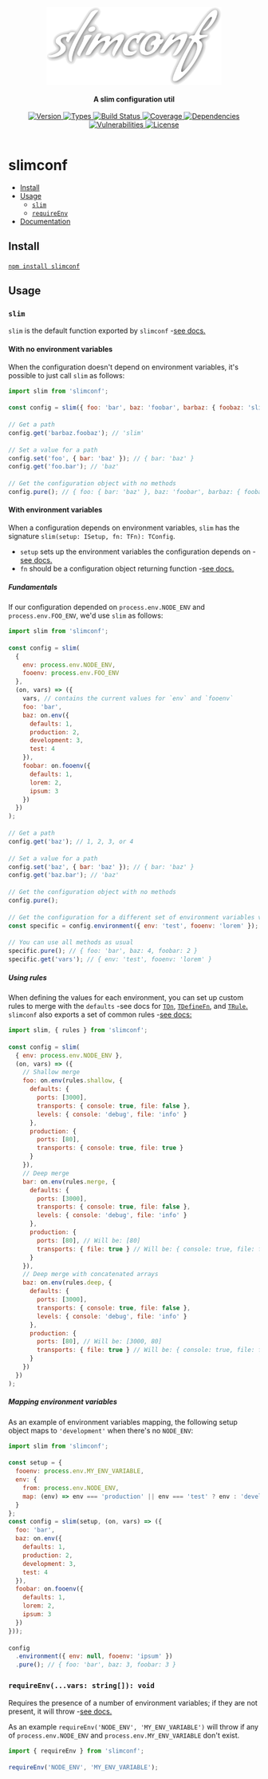 <div align="center">
  <br />
  <a href="https://www.npmjs.com/package/slimconf" target="_blank">
    <img alt="slimconf" width="350" src="https://raw.githubusercontent.com/rafamel/slimconf/master/scripts/assets/logo.png" />
  </a>
  <br />
  <br />
  <strong>A slim configuration util</strong>
  <br />
  <br />
  <a href="https://www.npmjs.com/package/slimconf">
    <img src="https://img.shields.io/npm/v/slimconf.svg" alt="Version">
  </a>
  <a href="https://www.npmjs.com/package/slimconf">
    <img src="https://img.shields.io/npm/types/slimconf.svg" alt="Types">
  </a>
  <a href="https://travis-ci.org/rafamel/slimconf">
    <img src="https://img.shields.io/travis/rafamel/slimconf.svg" alt="Build Status">
  </a>
  <a href="https://coveralls.io/github/rafamel/slimconf">
    <img src="https://img.shields.io/coveralls/rafamel/slimconf.svg" alt="Coverage">
  </a>
  <a href="https://david-dm.org/rafamel/slimconf">
    <img src="https://img.shields.io/david/rafamel/slimconf.svg" alt="Dependencies">
  </a>
  <a href="https://snyk.io/test/npm/slimconf">
    <img src="https://img.shields.io/snyk/vulnerabilities/npm/slimconf.svg" alt="Vulnerabilities">
  </a>
  <a href="https://github.com/rafamel/slimconf/blob/master/LICENSE">
    <img src="https://img.shields.io/github/license/rafamel/slimconf.svg" alt="License">
  </a>
  <br />
  <br />
</div>

# slimconf

* [Install](#install)
* [Usage](#usage)
  * [`slim`](#slim)
  * [`requireEnv`](#requireenvvars-string-void)
* [Documentation](https://rafamel.github.io/slimconf)

## Install

[`npm install slimconf`](https://www.npmjs.com/package/slimconf)

## Usage

### `slim`

`slim` is the default function exported by `slimconf` -[see docs.](https://rafamel.github.io/slimconf/globals.html#slim)

#### With no environment variables

When the configuration doesn't depend on environment variables, it's possible to just call `slim` as follows:

```javascript
import slim from 'slimconf';

const config = slim({ foo: 'bar', baz: 'foobar', barbaz: { foobaz: 'slim' } });

// Get a path
config.get('barbaz.foobaz'); // 'slim'

// Set a value for a path
config.set('foo', { bar: 'baz' }); // { bar: 'baz' }
config.get('foo.bar'); // 'baz'

// Get the configuration object with no methods
config.pure(); // { foo: { bar: 'baz' }, baz: 'foobar', barbaz: { foobaz: 'slim' } }
```

#### With environment variables

When a configuration depends on environment variables, `slim` has the signature `slim(setup: ISetup, fn: TFn): TConfig`.

* `setup` sets up the environment variables the configuration depends on -[see docs.](https://rafamel.github.io/slimconf/interfaces/isetup.html)
* `fn` should be a configuration object returning function -[see docs.](https://rafamel.github.io/slimconf/globals.html#tfn)

##### Fundamentals

If our configuration depended on `process.env.NODE_ENV` and `process.env.FOO_ENV`, we'd use `slim` as follows:

```javascript
import slim from 'slimconf';

const config = slim(
  {
    env: process.env.NODE_ENV,
    fooenv: process.env.FOO_ENV
  },
  (on, vars) => ({
    vars, // contains the current values for `env` and `fooenv`
    foo: 'bar',
    baz: on.env({
      defaults: 1,
      production: 2,
      development: 3,
      test: 4
    }),
    foobar: on.fooenv({
      defaults: 1,
      lorem: 2,
      ipsum: 3
    })
  })
);

// Get a path
config.get('baz'); // 1, 2, 3, or 4

// Set a value for a path
config.set('baz', { bar: 'baz' }); // { bar: 'baz' }
config.get('baz.bar'); // 'baz'

// Get the configuration object with no methods
config.pure();

// Get the configuration for a different set of environment variables values
const specific = config.environment({ env: 'test', fooenv: 'lorem' });

// You can use all methods as usual
specific.pure(); // { foo: 'bar', baz: 4, foobar: 2 }
specific.get('vars'); // { env: 'test', fooenv: 'lorem' }
```

##### Using rules

When defining the values for each environment, you can set up custom rules to merge with the `defaults` -see docs for [`TOn`](https://rafamel.github.io/slimconf/globals.html#ton), [`TDefineFn`](https://rafamel.github.io/slimconf/globals.html#tdefinefn), and [`TRule`.](https://rafamel.github.io/slimconf/globals.html#trule) `slimconf` also exports a set of common rules -[see docs:](https://rafamel.github.io/slimconf/globals.html#rules)

```javascript
import slim, { rules } from 'slimconf';

const config = slim(
  { env: process.env.NODE_ENV },
  (on, vars) => ({
    // Shallow merge
    foo: on.env(rules.shallow, {
      defaults: {
        ports: [3000],
        transports: { console: true, file: false },
        levels: { console: 'debug', file: 'info' }
      },
      production: {
        ports: [80],
        transports: { console: true, file: true }
      }
    }),
    // Deep merge
    bar: on.env(rules.merge, {
      defaults: {
        ports: [3000],
        transports: { console: true, file: false },
        levels: { console: 'debug', file: 'info' }
      },
      production: {
        ports: [80], // Will be: [80]
        transports: { file: true } // Will be: { console: true, file: false }
      }
    }),
    // Deep merge with concatenated arrays
    baz: on.env(rules.deep, {
      defaults: {
        ports: [3000],
        transports: { console: true, file: false },
        levels: { console: 'debug', file: 'info' }
      },
      production: {
        ports: [80], // Will be: [3000, 80]
        transports: { file: true } // Will be: { console: true, file: false }
      }
    })
  })
);
```

##### Mapping environment variables

As an example of environment variables mapping, the following setup object maps to `'development'` when there's no `NODE_ENV`:

```javascript
import slim from 'slimconf';

const setup = {
  fooenv: process.env.MY_ENV_VARIABLE,
  env: {
    from: process.env.NODE_ENV,
    map: (env) => env === 'production' || env === 'test' ? env : 'development'
  }
};
const config = slim(setup, (on, vars) => ({
  foo: 'bar',
  baz: on.env({
    defaults: 1,
    production: 2,
    development: 3,
    test: 4
  }),
  foobar: on.fooenv({
    defaults: 1,
    lorem: 2,
    ipsum: 3
  })
}));

config
  .environment({ env: null, fooenv: 'ipsum' })
  .pure(); // { foo: 'bar', baz: 3, foobar: 3 }
```

### `requireEnv(...vars: string[]): void`

Requires the presence of a number of environment variables; if they are not present, it will throw -[see docs.](https://rafamel.github.io/slimconf/globals.html#requireenv)

As an example `requireEnv('NODE_ENV', 'MY_ENV_VARIABLE')` will throw if any of `process.env.NODE_ENV` and `process.env.MY_ENV_VARIABLE` don't exist.

```javascript
import { requireEnv } from 'slimconf';

requireEnv('NODE_ENV', 'MY_ENV_VARIABLE');
```
